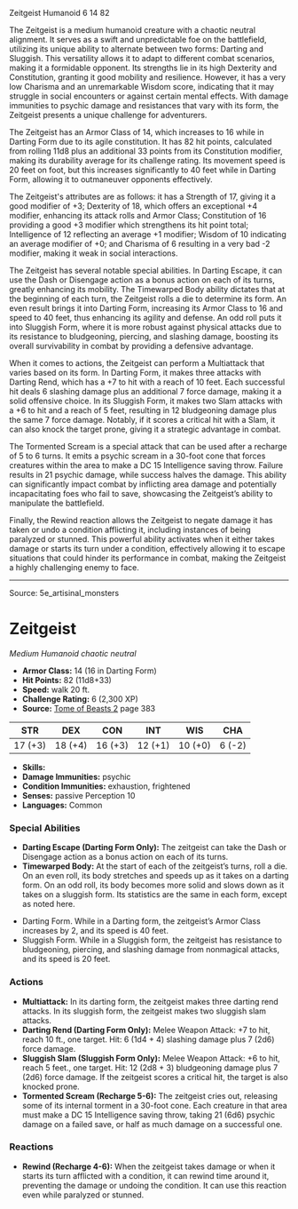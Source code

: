 <MonsterName/>Zeitgeist</MonsterName>
<CreatureType/>Humanoid</CreatureType>
<CR/>6</CR>
<AC/>14</AC>
<HP/>82</HP>
<summary>The Zeitgeist is a medium humanoid creature with a chaotic neutral alignment. It serves as a swift and unpredictable foe on the battlefield, utilizing its unique ability to alternate between two forms: Darting and Sluggish. This versatility allows it to adapt to different combat scenarios, making it a formidable opponent. Its strengths lie in its high Dexterity and Constitution, granting it good mobility and resilience. However, it has a very low Charisma and an unremarkable Wisdom score, indicating that it may struggle in social encounters or against certain mental effects. With damage immunities to psychic damage and resistances that vary with its form, the Zeitgeist presents a unique challenge for adventurers.</summary>

<detail>

The Zeitgeist has an Armor Class of 14, which increases to 16 while in Darting Form due to its agile constitution. It has 82 hit points, calculated from rolling 11d8 plus an additional 33 points from its Constitution modifier, making its durability average for its challenge rating. Its movement speed is 20 feet on foot, but this increases significantly to 40 feet while in Darting Form, allowing it to outmaneuver opponents effectively.

The Zeitgeist's attributes are as follows: it has a Strength of 17, giving it a good modifier of +3; Dexterity of 18, which offers an exceptional +4 modifier, enhancing its attack rolls and Armor Class; Constitution of 16 providing a good +3 modifier which strengthens its hit point total; Intelligence of 12 reflecting an average +1 modifier; Wisdom of 10 indicating an average modifier of +0; and Charisma of 6 resulting in a very bad -2 modifier, making it weak in social interactions.

The Zeitgeist has several notable special abilities. In Darting Escape, it can use the Dash or Disengage action as a bonus action on each of its turns, greatly enhancing its mobility. The Timewarped Body ability dictates that at the beginning of each turn, the Zeitgeist rolls a die to determine its form. An even result brings it into Darting Form, increasing its Armor Class to 16 and speed to 40 feet, thus enhancing its agility and defense. An odd roll puts it into Sluggish Form, where it is more robust against physical attacks due to its resistance to bludgeoning, piercing, and slashing damage, boosting its overall survivability in combat by providing a defensive advantage.

When it comes to actions, the Zeitgeist can perform a Multiattack that varies based on its form. In Darting Form, it makes three attacks with Darting Rend, which has a +7 to hit with a reach of 10 feet. Each successful hit deals 6 slashing damage plus an additional 7 force damage, making it a solid offensive choice. In its Sluggish Form, it makes two Slam attacks with a +6 to hit and a reach of 5 feet, resulting in 12 bludgeoning damage plus the same 7 force damage. Notably, if it scores a critical hit with a Slam, it can also knock the target prone, giving it a strategic advantage in combat.

The Tormented Scream is a special attack that can be used after a recharge of 5 to 6 turns. It emits a psychic scream in a 30-foot cone that forces creatures within the area to make a DC 15 Intelligence saving throw. Failure results in 21 psychic damage, while success halves the damage. This ability can significantly impact combat by inflicting area damage and potentially incapacitating foes who fail to save, showcasing the Zeitgeist’s ability to manipulate the battlefield.

Finally, the Rewind reaction allows the Zeitgeist to negate damage it has taken or undo a condition afflicting it, including instances of being paralyzed or stunned. This powerful ability activates when it either takes damage or starts its turn under a condition, effectively allowing it to escape situations that could hinder its performance in combat, making the Zeitgeist a highly challenging enemy to face.</detail>



---

Source: 5e_artisinal_monsters

# Zeitgeist

*Medium* *Humanoid* *chaotic neutral*

- **Armor Class:** 14 (16 in Darting Form)
- **Hit Points:** 82 (11d8+33)
- **Speed:** walk 20 ft.
- **Challenge Rating:** 6 (2,300 XP)
- **Source:** [Tome of Beasts 2](https://koboldpress.com/kpstore/product/tome-of-beasts-2-for-5th-edition) page 383

| STR | DEX | CON | INT | WIS | CHA |
| --- | --- | --- | --- | --- | --- |
| 17 (+3) | 18 (+4) | 16 (+3) | 12 (+1) | 10 (+0) | 6 (-2) |

- **Skills:** 
- **Damage Immunities:** psychic
- **Condition Immunities:** exhaustion, frightened
- **Senses:** passive Perception 10
- **Languages:** Common

### Special Abilities

- **Darting Escape (Darting Form Only):** The zeitgeist can take the Dash or Disengage action as a bonus action on each of its turns.
- **Timewarped Body:** At the start of each of the zeitgeist’s turns, roll a die. On an even roll, its body stretches and speeds up as it takes on a darting form. On an odd roll, its body becomes more solid and slows down as it takes on a sluggish form. Its statistics are the same in each form, except as noted here.
* Darting Form. While in a Darting form, the zeitgeist’s Armor Class increases by 2, and its speed is 40 feet.
* Sluggish Form. While in a Sluggish form, the zeitgeist has resistance to bludgeoning, piercing, and slashing damage from nonmagical attacks, and its speed is 20 feet.

### Actions

- **Multiattack:** In its darting form, the zeitgeist makes three darting rend attacks. In its sluggish form, the zeitgeist makes two sluggish slam attacks.
- **Darting Rend (Darting Form Only):** Melee Weapon Attack: +7 to hit, reach 10 ft., one target. Hit: 6 (1d4 + 4) slashing damage plus 7 (2d6) force damage.
- **Sluggish Slam (Sluggish Form Only):** Melee Weapon Attack: +6 to hit, reach 5 feet., one target. Hit: 12 (2d8 + 3) bludgeoning damage plus 7 (2d6) force damage. If the zeitgeist scores a critical hit, the target is also knocked prone.
- **Tormented Scream (Recharge 5-6):** The zeitgeist cries out, releasing some of its internal torment in a 30-foot cone. Each creature in that area must make a DC 15 Intelligence saving throw, taking 21 (6d6) psychic damage on a failed save, or half as much damage on a successful one.

### Reactions

- **Rewind (Recharge 4-6):** When the zeitgeist takes damage or when it starts its turn afflicted with a condition, it can rewind time around it, preventing the damage or undoing the condition. It can use this reaction even while paralyzed or stunned.




